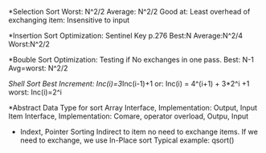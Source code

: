 
*Selection Sort
Worst: N^2/2
Average: N^2/2
Good at: Least overhead of exchanging item:
Insensitive to input

*Insertion Sort
Optimization: Sentinel Key p.276
Best:N
Average:N^2/4
Worst:N^2/2

*Bouble Sort
Optimization: Testing if No exchanges in one pass.
Best: N-1
Avg=worst: N^2/2

*Shell Sort
Best Increment: Inc(i)=3*Inc(i-1)+1
or: Inc(i) = 4^(i+1) + 3*2^i +1
worst: Inc(i)=2^i

*Abstract Data Type for sort
Array Interface, Implementation: Output, Input
Item Interface, Implementation: Comare, operator overload, Outpu, Input


* Indext, Pointer Sorting
Indirect to item
no need to exchange items. If we need to exchange, we use In-Place sort
Typical example: qsort()

